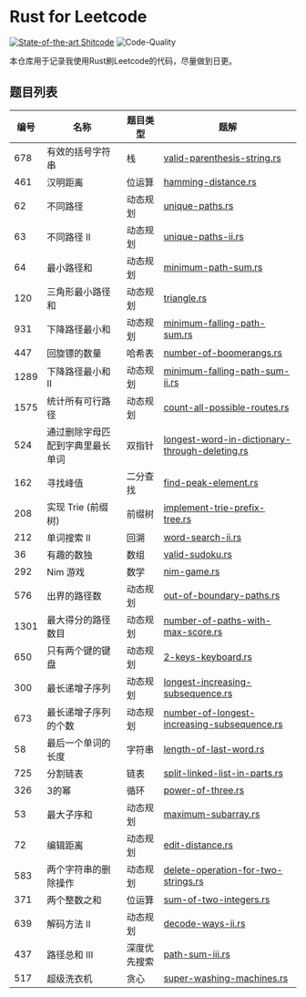 # Rust for Leetcode

[![State-of-the-art Shitcode](https://img.shields.io/static/v1?label=State-of-the-art&message=Shitcode&color=7B5804)](https://github.com/trekhleb/state-of-the-art-shitcode) ![Code-Quality](https://img.shields.io/badge/Code%20Quality-D-red)

本仓库用于记录我使用Rust刷Leetcode的代码，尽量做到日更。

## 题目列表

| 编号 | 名称                             | 题目类型     | 题解                                                         |
| ---- | -------------------------------- | ------------ | ------------------------------------------------------------ |
| 678  | 有效的括号字符串                 | 栈           | [valid-parenthesis-string.rs](/solutions/valid-parenthesis-string.rs) |
| 461  | 汉明距离                         | 位运算       | [hamming-distance.rs](/solutions/hamming-distance.rs)        |
| 62   | 不同路径                         | 动态规划     | [unique-paths.rs](/solutions/unique-paths.rs)                |
| 63   | 不同路径 II                      | 动态规划     | [unique-paths-ii.rs](/solutions/unique-paths-ii.rs)          |
| 64   | 最小路径和                       | 动态规划     | [minimum-path-sum.rs](/solutions/minimum-path-sum.rs)        |
| 120  | 三角形最小路径和                 | 动态规划     | [triangle.rs](/solutions/triangle.rs)                        |
| 931  | 下降路径最小和                   | 动态规划     | [minimum-falling-path-sum.rs](/solutions/minimum-falling-path-sum.rs) |
| 447  | 回旋镖的数量                     | 哈希表       | [number-of-boomerangs.rs](/solutions/number-of-boomerangs.rs) |
| 1289 | 下降路径最小和  II               | 动态规划     | [minimum-falling-path-sum-ii.rs](/solutions/minimum-falling-path-sum-ii.rs) |
| 1575 | 统计所有可行路径                 | 动态规划     | [count-all-possible-routes.rs](/solutions/count-all-possible-routes.rs) |
| 524  | 通过删除字母匹配到字典里最长单词 | 双指针       | [longest-word-in-dictionary-through-deleting.rs](/solutions/longest-word-in-dictionary-through-deleting.rs) |
| 162  | 寻找峰值                         | 二分查找     | [find-peak-element.rs](/solutions/find-peak-element.rs)      |
| 208  | 实现 Trie (前缀树)               | 前缀树       | [implement-trie-prefix-tree.rs](/solutions/implement-trie-prefix-tree.rs) |
| 212  | 单词搜索 II                      | 回溯         | [word-search-ii.rs](/solutions/word-search-ii.rs)            |
| 36   | 有趣的数独                       | 数组         | [valid-sudoku.rs](/solutions/valid-sudoku.rs)                |
| 292  | Nim 游戏                         | 数学         | [nim-game.rs](/solutions/nim-game.rs)                        |
| 576  | 出界的路径数                     | 动态规划     | [out-of-boundary-paths.rs](/solutions/out-of-boundary-paths.rs) |
| 1301 | 最大得分的路径数目               | 动态规划     | [number-of-paths-with-max-score.rs](/solutions/number-of-paths-with-max-score.rs) |
| 650  | 只有两个键的键盘                 | 动态规划     | [2-keys-keyboard.rs](/solutions/2-keys-keyboard.rs)          |
| 300  | 最长递增子序列                   | 动态规划     | [longest-increasing-subsequence.rs](/solutions/longest-increasing-subsequence.rs) |
| 673  | 最长递增子序列的个数             | 动态规划     | [number-of-longest-increasing-subsequence.rs](/solutions/number-of-longest-increasing-subsequence.rs) |
| 58   | 最后一个单词的长度               | 字符串       | [length-of-last-word.rs](/solutions/length-of-last-word.rs)  |
| 725  | 分割链表                         | 链表         | [split-linked-list-in-parts.rs](/solutions/split-linked-list-in-parts.rs) |
| 326  | 3的幂                            | 循环         | [power-of-three.rs](/solutions/power-of-three.rs)            |
| 53   | 最大子序和                       | 动态规划     | [maximum-subarray.rs](/solutions/maximum-subarray.rs)        |
| 72   | 编辑距离                         | 动态规划     | [edit-distance.rs](/solutions/edit-distance.rs)              |
| 583  | 两个字符串的删除操作             | 动态规划     | [delete-operation-for-two-strings.rs](/solutions/delete-operation-for-two-strings.rs) |
| 371  | 两个整数之和                     | 位运算       | [sum-of-two-integers.rs](/solutions/sum-of-two-integers.rs)  |
| 639  | 解码方法 II                      | 动态规划     | [decode-ways-ii.rs](/solutions/decode-ways-ii.rs)            |
| 437  | 路径总和 III                     | 深度优先搜索 | [path-sum-iii.rs](/solutions/path-sum-iii.rs)                |
| 517  | 超级洗衣机                       | 贪心         | [super-washing-machines.rs](/solutions/super-washing-machines.rs) |

